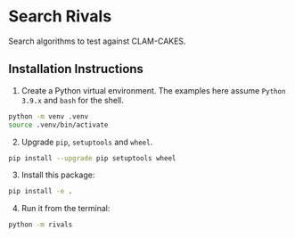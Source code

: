 # Search Rivals

Search algorithms to test against CLAM-CAKES.

## Installation Instructions

1. Create a Python virtual environment. The examples here assume `Python 3.9.x` and `bash` for the shell.

```bash
python -m venv .venv
source .venv/bin/activate
```

2. Upgrade `pip`, `setuptools` and `wheel`.

```bash
pip install --upgrade pip setuptools wheel
```

3. Install this package:

```bash
pip install -e .
```

4. Run it from the terminal:

```bash
python -m rivals
```
